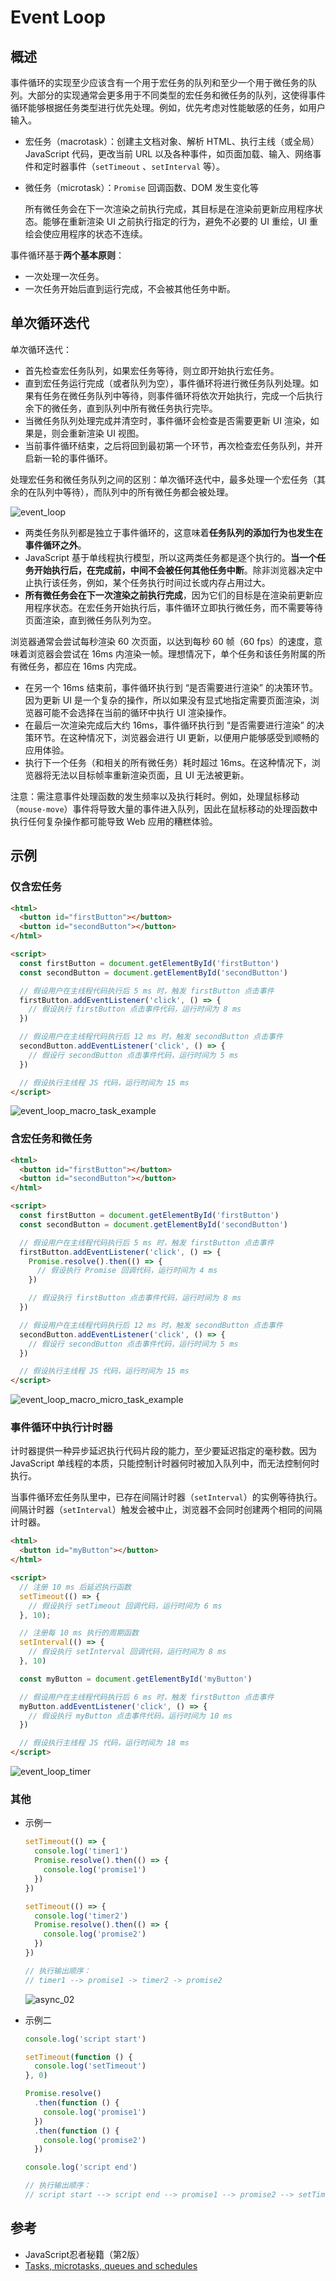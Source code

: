 # Event Loop

## 概述

事件循环的实现至少应该含有一个用于宏任务的队列和至少一个用于微任务的队列。大部分的实现通常会更多用于不同类型的宏任务和微任务的队列，这使得事件循环能够根据任务类型进行优先处理。例如，优先考虑对性能敏感的任务，如用户输入。

- 宏任务（macrotask）：创建主文档对象、解析 HTML、执行主线（或全局）JavaScript 代码，更改当前 URL 以及各种事件，如页面加载、输入、网络事件和定时器事件（`setTimeout` 、`setInterval` 等）。
- 微任务（microtask）：`Promise` 回调函数、DOM 发生变化等
  
  所有微任务会在下一次渲染之前执行完成，其目标是在渲染前更新应用程序状态。能够在重新渲染 UI 之前执行指定的行为，避免不必要的 UI 重绘，UI 重绘会使应用程序的状态不连续。

事件循环基于**两个基本原则**：

- 一次处理一次任务。
- 一次任务开始后直到运行完成，不会被其他任务中断。

## 单次循环迭代

单次循环迭代：

- 首先检查宏任务队列，如果宏任务等待，则立即开始执行宏任务。
- 直到宏任务运行完成（或者队列为空），事件循环将进行微任务队列处理。如果有任务在微任务队列中等待，则事件循环将依次开始执行，完成一个后执行余下的微任务，直到队列中所有微任务执行完毕。
- 当微任务队列处理完成并清空时，事件循环会检查是否需要更新 UI 渲染，如果是，则会重新渲染 UI 视图。
- 当前事件循环结束，之后将回到最初第一个环节，再次检查宏任务队列，并开启新一轮的事件循环。

处理宏任务和微任务队列之间的区别：单次循环迭代中，最多处理一个宏任务（其余的在队列中等待），而队列中的所有微任务都会被处理。

![event_loop](../files/images/event_loop.drawio.png)

- 两类任务队列都是独立于事件循环的，这意味着**任务队列的添加行为也发生在事件循环之外**。
- JavaScript 基于单线程执行模型，所以这两类任务都是逐个执行的。**当一个任务开始执行后，在完成前，中间不会被任何其他任务中断**。除非浏览器决定中止执行该任务，例如，某个任务执行时间过长或内存占用过大。
- **所有微任务会在下一次渲染之前执行完成**，因为它们的目标是在渲染前更新应用程序状态。在宏任务开始执行后，事件循环立即执行微任务，而不需要等待页面渲染，直到微任务队列为空。

浏览器通常会尝试每秒渲染 60 次页面，以达到每秒 60 帧（60 fps）的速度，意味着浏览器会尝试在 16ms 内渲染一帧。理想情况下，单个任务和该任务附属的所有微任务，都应在 16ms 内完成。

- 在另一个 16ms 结束前，事件循环执行到 “是否需要进行渲染” 的决策环节。因为更新 UI 是一个复杂的操作，所以如果没有显式地指定需要页面渲染，浏览器可能不会选择在当前的循环中执行 UI 渲染操作。
- 在最后一次渲染完成后大约 16ms，事件循环执行到 “是否需要进行渲染” 的决策环节。在这种情况下，浏览器会进行 UI 更新，以便用户能够感受到顺畅的应用体验。
- 执行下一个任务（和相关的所有微任务）耗时超过 16ms。在这种情况下，浏览器将无法以目标帧率重新渲染页面，且 UI 无法被更新。

注意：需注意事件处理函数的发生频率以及执行耗时。例如，处理鼠标移动（`mouse-move`）事件将导致大量的事件进入队列，因此在鼠标移动的处理函数中执行任何复杂操作都可能导致 Web 应用的糟糕体验。

## 示例

### 仅含宏任务

```html
<html>
  <button id="firstButton"></button>
  <button id="secondButton"></button>
</html>

<script>
  const firstButton = document.getElementById('firstButton')
  const secondButton = document.getElementById('secondButton')

  // 假设用户在主线程代码执行后 5 ms 时，触发 firstButton 点击事件
  firstButton.addEventListener('click', () => {
    // 假设执行 firstButton 点击事件代码，运行时间为 8 ms
  })

  // 假设用户在主线程代码执行后 12 ms 时，触发 secondButton 点击事件
  secondButton.addEventListener('click', () => {
    // 假设行 secondButton 点击事件代码，运行时间为 5 ms
  })

  // 假设执行主线程 JS 代码，运行时间为 15 ms
</script>
```

![event_loop_macro_task_example](../files/images/event_loop_macro_task_example.drawio.png)

### 含宏任务和微任务

```html
<html>
  <button id="firstButton"></button>
  <button id="secondButton"></button>
</html>

<script>
  const firstButton = document.getElementById('firstButton')
  const secondButton = document.getElementById('secondButton')

  // 假设用户在主线程代码执行后 5 ms 时，触发 firstButton 点击事件
  firstButton.addEventListener('click', () => {
    Promise.resolve().then(() => {
      // 假设执行 Promise 回调代码，运行时间为 4 ms
    })

    // 假设执行 firstButton 点击事件代码，运行时间为 8 ms
  })

  // 假设用户在主线程代码执行后 12 ms 时，触发 secondButton 点击事件
  secondButton.addEventListener('click', () => {
    // 假设行 secondButton 点击事件代码，运行时间为 5 ms
  })

  // 假设执行主线程 JS 代码，运行时间为 15 ms
</script>
```

![event_loop_macro_micro_task_example](../files/images/event_loop_macro_micro_task_example.drawio.png)

### 事件循环中执行计时器

计时器提供一种异步延迟执行代码片段的能力，至少要延迟指定的毫秒数。因为 JavaScript 单线程的本质，只能控制计时器何时被加入队列中，而无法控制何时执行。

当事件循环宏任务队里中，已存在间隔计时器（`setInterval`）的实例等待执行。间隔计时器（`setInterval`）触发会被中止，浏览器不会同时创建两个相同的间隔计时器。

```html
<html>
  <button id="myButton"></button>
</html>

<script>
  // 注册 10 ms 后延迟执行函数
  setTimeout(() => {
    // 假设执行 setTimeout 回调代码，运行时间为 6 ms
  }, 10);

  // 注册每 10 ms 执行的周期函数
  setInterval(() => {
    // 假设执行 setInterval 回调代码，运行时间为 8 ms
  }, 10)

  const myButton = document.getElementById('myButton')

  // 假设用户在主线程代码执行后 6 ms 时，触发 firstButton 点击事件
  myButton.addEventListener('click', () => {
    // 假设执行 myButton 点击事件代码，运行时间为 10 ms
  })

  // 假设执行主线程 JS 代码，运行时间为 18 ms
</script>
```

![event_loop_timer](../files/images/event_loop_timer.drawio.png)

### 其他

- 示例一

  ```javascript
  setTimeout(() => {
    console.log('timer1')
    Promise.resolve().then(() => {
      console.log('promise1')
    })
  })

  setTimeout(() => {
    console.log('timer2')
    Promise.resolve().then(() => {
      console.log('promise2')
    })
  })

  // 执行输出顺序：
  // timer1 --> promise1 -> timer2 -> promise2
  ```

  ![async_02](../files/images/async_02.gif)

- 示例二

  ``` javascript
  console.log('script start')

  setTimeout(function () {
    console.log('setTimeout')
  }, 0)

  Promise.resolve()
    .then(function () {
      console.log('promise1')
    })
    .then(function () {
      console.log('promise2')
    })

  console.log('script end')
  
  // 执行输出顺序：
  // script start --> script end --> promise1 --> promise2 --> setTimeout
  ```

## 参考

- JavaScript忍者秘籍（第2版）
- [Tasks, microtasks, queues and schedules](https://jakearchibald.com/2015/tasks-microtasks-queues-and-schedules/)
